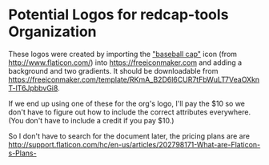 Potential Logos for redcap-tools Organization
==============================================

These logos were created by importing the ["baseball cap"](http://www.flaticon.com/free-icon/baseball-cap_72588#term=cap&page=1&position=36) icon (from http://www.flaticon.com/) into https://freeiconmaker.com and adding a background and two gradients.  It should be downloadable from https://freeiconmaker.com/template/RKmA_B2D6l6CUR7tFbWuLT7VeaOXknT-lT6JpbbvGi8.

If we end up using one of these for the org's logo, I'll pay the $10 so we don't have to figure out how to include the correct attributes everywhere. (You don't have to include a credit if you pay $10.)

So I don't have to search for the document later, the pricing plans are are http://support.flaticon.com/hc/en-us/articles/202798171-What-are-Flaticon-s-Plans-

